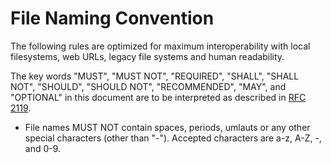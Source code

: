 # File Naming Convention

The following rules are optimized for maximum interoperability with local filesystems, web URLs, legacy file systems and human readability.

The key words "MUST", "MUST NOT", "REQUIRED", "SHALL", "SHALL NOT", "SHOULD", "SHOULD NOT", "RECOMMENDED",  "MAY", and "OPTIONAL" in this document are to be interpreted as described in [RFC 2119](http://tools.ietf.org/html/rfc2119).

+ File names MUST NOT contain spaces, periods, umlauts or any other special characters (other than "-"). Accepted characters are a-z, A-Z, -, and 0-9.
